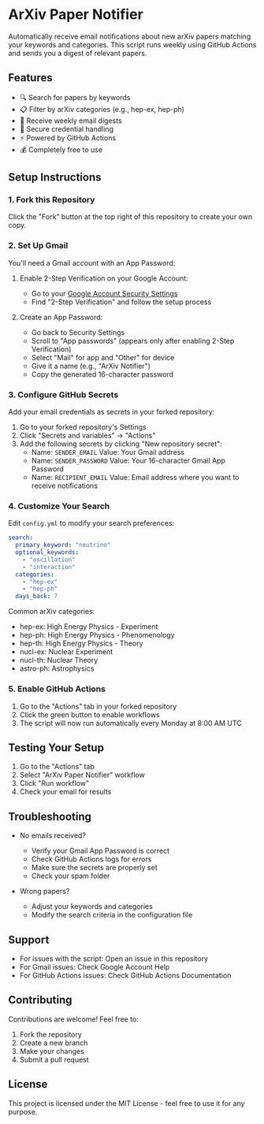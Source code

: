 # ArXiv Paper Notifier

Automatically receive email notifications about new arXiv papers matching your keywords and categories. This script runs weekly using GitHub Actions and sends you a digest of relevant papers.

## Features

- 🔍 Search for papers by keywords
- 📋 Filter by arXiv categories (e.g., hep-ex, hep-ph)
- 📧 Receive weekly email digests
- 🔐 Secure credential handling
- ⚡ Powered by GitHub Actions
- 💰 Completely free to use

## Setup Instructions

### 1. Fork this Repository
Click the "Fork" button at the top right of this repository to create your own copy.

### 2. Set Up Gmail
You'll need a Gmail account with an App Password:

1. Enable 2-Step Verification on your Google Account:
   - Go to your [Google Account Security Settings](https://myaccount.google.com/security)
   - Find "2-Step Verification" and follow the setup process

2. Create an App Password:
   - Go back to Security Settings
   - Scroll to "App passwords" (appears only after enabling 2-Step Verification)
   - Select "Mail" for app and "Other" for device
   - Give it a name (e.g., "ArXiv Notifier")
   - Copy the generated 16-character password

### 3. Configure GitHub Secrets
Add your email credentials as secrets in your forked repository:

1. Go to your forked repository's Settings
2. Click "Secrets and variables" → "Actions"
3. Add the following secrets by clicking "New repository secret":
   - Name: `SENDER_EMAIL`
     Value: Your Gmail address
   - Name: `SENDER_PASSWORD`
     Value: Your 16-character Gmail App Password
   - Name: `RECIPIENT_EMAIL`
     Value: Email address where you want to receive notifications

### 4. Customize Your Search
Edit `config.yml` to modify your search preferences:

```yaml
search:
  primary_keyword: "neutrino"
  optional_keywords:
    - "oscillation"
    - "interaction"
  categories:
    - "hep-ex"
    - "hep-ph"
  days_back: 7
```

Common arXiv categories:

   - hep-ex: High Energy Physics - Experiment
   - hep-ph: High Energy Physics - Phenomenology
   - hep-th: High Energy Physics - Theory
   - nucl-ex: Nuclear Experiment
   - nucl-th: Nuclear Theory
   - astro-ph: Astrophysics

### 5. Enable GitHub Actions

1. Go to the "Actions" tab in your forked repository
2. Click the green button to enable workflows
3. The script will now run automatically every Monday at 8:00 AM UTC

## Testing Your Setup

1. Go to the "Actions" tab
2. Select "ArXiv Paper Notifier" workflow
3. Click "Run workflow"
4. Check your email for results

## Troubleshooting

- No emails received?

    - Verify your Gmail App Password is correct
    - Check GitHub Actions logs for errors
    - Make sure the secrets are properly set
    - Check your spam folder

- Wrong papers?

    - Adjust your keywords and categories
    - Modify the search criteria in the configuration file

## Support

- For issues with the script: Open an issue in this repository
- For Gmail issues: Check Google Account Help
- For GitHub Actions issues: Check GitHub Actions Documentation

## Contributing
Contributions are welcome! Feel free to:

1. Fork the repository
2. Create a new branch
3. Make your changes
4. Submit a pull request

## License
This project is licensed under the MIT License - feel free to use it for any purpose.